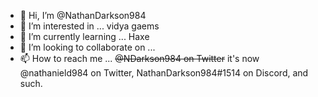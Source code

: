 - 👋 Hi, I’m @NathanDarkson984
- 👀 I’m interested in ... vidya gaems
- 🌱 I’m currently learning ... Haxe
- 💞️ I’m looking to collaborate on ...
- 📫 How to reach me ... ~~@NDarkson984 on Twitter~~ it's now @nathanield984 on Twitter, NathanDarkson984#1514 on Discord, and such.

<!---
NathanDarkson93/NathanDarkson93 is a ✨ special ✨ repository because its `README.md` (this file) appears on your GitHub profile.
You can click the Preview link to take a look at your changes.
--->
